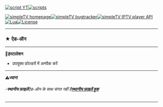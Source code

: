 [![script YT][badge-yt]][YT][![scripts][badge-scripts]][scripts]

[![simpleTV homepage][badge-simpletvhomepage]][simpleTV homepage][![simpleTV bugtracker][badge-simpletvbugtracker]][simpleTV bugtracker][![simpleTV IPTV player API][badge-simpletvapi]][simpleTV API][![Lua][badge-lua]][Lua][![License][badge-license]][License]

* * *

### ★ ऐड-ऑन

* * *

📌**इंस्टालेशन**

-   उपयुक्त फ़ोल्डरों में अनपैक करें

* * *

⚠**ध्यान!**

###### -_**स्थानीय फ़ाइलें**_ऐड-ऑन के साथ संगत नहीं है_**[स्थानीय फ़ाइलें हुक](http://iptv.gen12.net/bugtracker/view.php?id=1343)**_

* * *

[YT]: ../../../simpleTV-YouTube "скрипт YouTube"

[scripts]: ../../../simpleTV-Scripts "Скрипты"

[simpleTV API]: http://iptv.gen12.net/dokuwiki/doku.php?id=mantis:simpletv:api "simpleTV API"

[Lua]: https://www.lua.org/manual/5.1 "Lua 5.1"

[License]: ../../blob/master/LICENSE "License GPL 3.0"

[simpleTV homepage]: http://iptv.gen12.net "домашняя страница"

[simpleTV bugtracker]: http://iptv.gen12.net/bugtracker "багтрекер"

[badge-yt]: https://img.shields.io/badge/%D1%81%D0%BA%D1%80%D0%B8%D0%BF%D1%82%20YouTube-%232b2b2b?style=flat-square&labelColor=%232c68a8 "скрипт YouTube"

[badge-simpletvapi]: https://img.shields.io/badge/simpleTV-Lua%20API-%232b2b2b?style=flat-squar&labelColor=%23303f50 "simpleTV Lua API"

[badge-lua]: https://img.shields.io/badge/Lua-5.1-%232b2b2b?style=flat-square&labelColor=%23303f50 "Lua 5.1"

[badge-license]: https://img.shields.io/badge/License-GPL%203.0-%232b2b2b?style=flat-square&labelColor=%23303f50 "License GPL 3.0"

[badge-scripts]: https://img.shields.io/badge/%D0%A1%D0%BA%D1%80%D0%B8%D0%BF%D1%82%D1%8B-%232b2b2b?style=flat-squar&labelColor=%232c68a8 "Скрипты"

[badge-simpletvhomepage]: https://img.shields.io/badge/simpleTV-homepage-%232b2b2b?style=flat-square&labelColor=%23303f50 "домашняя страница"

[badge-simpletvbugtracker]: https://img.shields.io/badge/simpleTV-bugtracker-%232b2b2b?style=flat-square&labelColor=%23303f50 "багтрекер"
